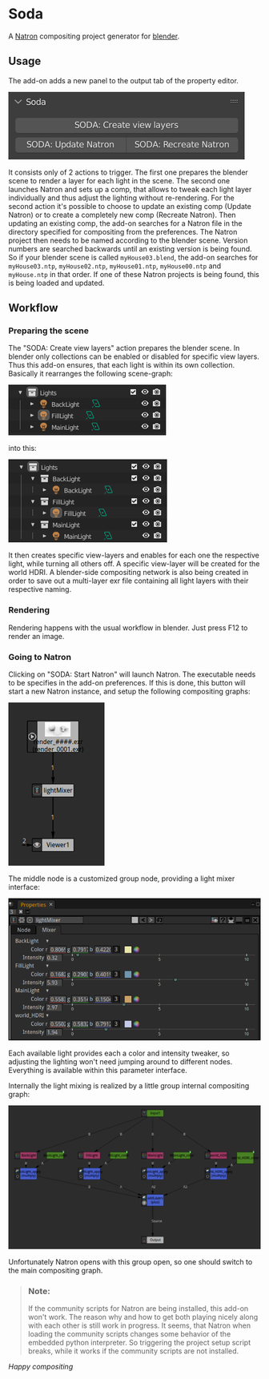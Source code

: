 # Soda

A [Natron](https://natrongithub.github.io/) compositing project generator for [blender](https://www.blender.org/).

## Usage

The add-on adds a new panel to the output tab of the property editor.

![soda-panel](images/soda_panel.png)

It consists only of 2 actions to trigger. The first one prepares the blender scene to render a layer for each light
in the scene. The second one launches Natron and sets up a comp, that allows to tweak each light layer individually
and thus adjust the lighting without re-rendering. For the second action it's possible to choose to update an existing
comp (Update Natron) or to create a completely new comp (Recreate Natron).
Then updating an existing comp, the add-on searches for a Natron file in the directory specified for compositing from
the preferences. The Natron project then needs to be named according to the blender scene. Version numbers are searched
backwards until an existing version is being found. So if your blender scene is called ```myHouse03.blend```, the add-on
searches for ```myHouse03.ntp```, ```myHouse02.ntp```, ```myHouse01.ntp```, ```myHouse00.ntp```
and ```myHouse.ntp``` in that order. If one of these Natron projects is being found, this is being loaded and updated.

## Workflow
### Preparing the scene

The "SODA: Create view layers" action prepares the blender scene. In blender only collections can be enabled or disabled
for specific view layers. Thus this add-on ensures, that each light is within its own collection.
Basically it rearranges the following scene-graph:

![lights_source](images/lights_source_scene.png)

into this:

![lights_adapted](images/lights_adapted_scene.png)

It then creates specific view-layers and enables for each one the respective light, while turning all others off. A
specific view-layer will be created for the world HDRI. A blender-side compositing network is also being created in
order to save out a multi-layer exr file containing all light layers with their respective naming.

### Rendering

Rendering happens with the usual workflow in blender. Just press F12 to render an image.

### Going to Natron

Clicking on "SODA: Start Natron" will launch Natron. The executable needs to be specifies in the add-on preferences.
If this is done, this button will start a new Natron instance, and setup the following compositing graphs:

![natron_main](images/natron_main_comp.png)

The middle node is a customized group node, providing a light mixer interface:

![natron_lightmixer_params](images/natron_lightmixer_params.png)

Each available light provides each a color and intensity tweaker, so adjusting the lighting won't need jumping around to
different nodes. Everything is available within this parameter interface.

Internally the light mixing is realized by a little group internal compositing graph:

![natron_lightmixer_comp](images/natron_lightmixer_comp.png)

Unfortunately Natron opens with this group open, so one should switch to the main compositing graph.

> ### Note:
>
> If the community scripts for Natron are being installed, this add-on won't work. The reason why and how to
> get both playing nicely along with each other is still work in progress. It seems, that Natron when loading 
> the community scripts changes some behavior of the embedded python interpreter. So triggering the project
> setup script breaks, while it works if the community scripts are not installed.

*Happy compositing*